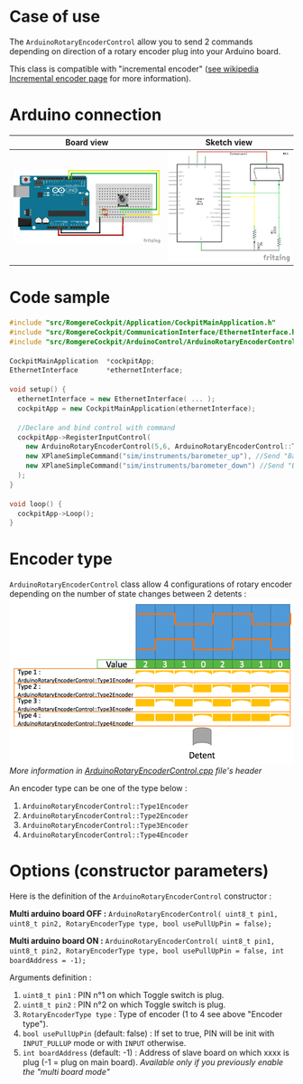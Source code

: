 # Case of use

The `ArduinoRotaryEncoderControl` allow you to send 2 commands depending on direction of a rotary encoder plug into your Arduino board.

This class is compatible with "incremental encoder" ([see wikipedia Incremental encoder page](https://en.wikipedia.org/wiki/Incremental_encoder) for more information).

# Arduino connection

Board view | Sketch view
---------- | -----------
![Rotary encoder connection (board view)](/resources/img/rotary_encoder_bb.png?raw=true) | ![Rotary encoder connection (sketch view)](/resources/img/rotary_encoder_sk.png?raw=true)


# Code sample

```cpp
#include "src/RomgereCockpit/Application/CockpitMainApplication.h"
#include "src/RomgereCockpit/CommunicationInterface/EthernetInterface.h"
#include "src/RomgereCockpit/ArduinoControl/ArduinoRotaryEncoderControl.h"

CockpitMainApplication  *cockpitApp;
EthernetInterface       *ethernetInterface;

void setup() {
  ethernetInterface = new EthernetInterface( ... );
  cockpitApp = new CockpitMainApplication(ethernetInterface);

  //Declare and bind control with command
  cockpitApp->RegisterInputControl(
    new ArduinoRotaryEncoderControl(5,6, ArduinoRotaryEncoderControl::Type3Encoder), //Create type 3 encoder on PIN 5 & 6
    new XPlaneSimpleCommand("sim/instruments/barometer_up"), //Send "Baro selection up" command to X-Plane
    new XPlaneSimpleCommand("sim/instruments/barometer_down") //Send "Baro selection down" command to X-Plane
  );
}

void loop() {
  cockpitApp->Loop();
}
```
# Encoder type

`ArduinoRotaryEncoderControl` class allow 4 configurations of rotary encoder depending on the number of state changes between 2 detents :
![Rotary encoder type](/resources/img/rotary_encoder_type.png?raw=true)
*More information in [ArduinoRotaryEncoderControl.cpp](/lib/ArduinoControl/ArduinoRotaryEncoderControl.cpp) file's header*


An encoder type can be one of the type below :

1. `ArduinoRotaryEncoderControl::Type1Encoder`
2. `ArduinoRotaryEncoderControl::Type2Encoder`
3. `ArduinoRotaryEncoderControl::Type3Encoder`
4. `ArduinoRotaryEncoderControl::Type4Encoder`


# Options (constructor parameters)

Here is the definition of the `ArduinoRotaryEncoderControl` constructor :

**Multi arduino board OFF :**
`ArduinoRotaryEncoderControl( uint8_t pin1, uint8_t pin2, RotaryEncoderType type, bool usePullUpPin = false);`

**Multi arduino board ON :**
`ArduinoRotaryEncoderControl( uint8_t pin1, uint8_t pin2, RotaryEncoderType type, bool usePullUpPin = false, int boardAddress = -1);`

Arguments definition :
1. `uint8_t pin1` : PIN n°1 on which Toggle switch is plug.
2. `uint8_t pin2` : PIN n°2 on which Toggle switch is plug.
3. `RotaryEncoderType type` : Type of encoder (1 to 4 see above "Encoder type").
4. `bool usePullUpPin` (default: false) : If set to true, PIN will be init with `INPUT_PULLUP` mode or with `INPUT` otherwise.
5. `int boardAddress` (default: -1) : Address of slave board on which xxxx is plug (-1 = plug on main board). *Available only if you previously enable the "multi board mode"*
